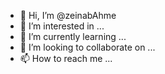 - 👋 Hi, I’m @zeinabAhme
- 👀 I’m interested in ...
- 🌱 I’m currently learning ...
- 💞️ I’m looking to collaborate on ...
- 📫 How to reach me ...

<!---
zeinabAhme/zeinabAhme is a ✨ special ✨ repository because its `README.md` (this file) appears on your GitHub profile.
You can click the Preview link to take a look at your changes.
--->
